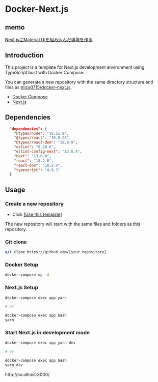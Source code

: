 # Docker-Next.js

## memo
[Next.jsにMaterial UIを組み込んだ環境を作る](https://zenn.dev/ttani/articles/next-materialui-setup#%E8%A3%9C%E8%B6%B3%EF%BC%9A%E3%81%BE%E3%81%A8%E3%82%81%E3%81%A6%E3%82%A4%E3%83%B3%E3%82%B9%E3%83%88%E3%83%BC%E3%83%AB%E3%81%99%E3%82%8B%E3%82%B3%E3%83%9E%E3%83%B3%E3%83%89)

## Introduction
This project is a template for Next.js development environment using TypeScript built with Docker Compose.

You can generate a new repository with the same directory structure and files as [mizu0715/docker-next.js](https://github.com/mizu0715/docker-next.js).
 
- [Docker Compose](https://docs.docker.com/get-started/08_using_compose/)
- [Next.js](https://nextjs.org/)

## Dependencies
```json
  "dependencies": {
    "@types/node": "18.11.9",
    "@types/react": "18.0.25",
    "@types/react-dom": "18.0.9",
    "eslint": "8.28.0",
    "eslint-config-next": "13.0.4",
    "next": "13.0.4",
    "react": "18.2.0",
    "react-dom": "18.2.0",
    "typescript": "4.9.3"
  }
```
## Usage
### Create a new repository
- Click [[Use this template]](https://github.com/mizu0715/docker-next.js/generate)

The new repository will start with the same files and folders as this repository.

### Git clone
```bash
git clone https://github.com/[your repository]
```

### Docker Setup
```bash
docker-compose up -d
```

### Next.js Setup
```bash
docker-compose exec app yarn

# or

docker-compose exec app bash
yarn
```


### Start Next.js in development mode
```bash
docker-compose exec app yarn dev

# or

docker-compose exec app bash
yarn dev
```

http://localhost:3000/

